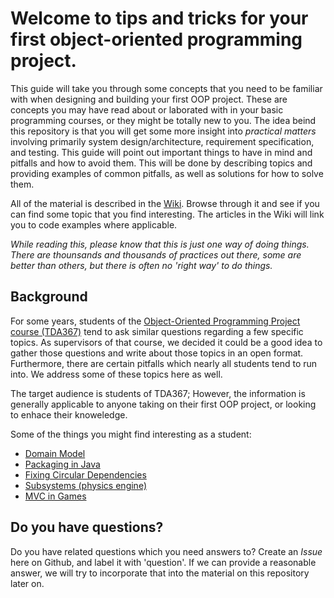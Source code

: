 # Welcome to tips and tricks for your first object-oriented programming project.
This guide will take you through some concepts that you need to be familiar with when designing and building your first OOP project. These are concepts you may have read about or laborated with in your basic programming courses, or they might be totally new to you. The idea beind this repository is that you will get some more insight into _practical matters_ involving primarily system design/architecture, requirement specification, and testing. This guide will point out important things to have in mind and pitfalls and how to avoid them. This will be done by describing topics and providing examples of common pitfalls, as well as solutions for how to solve them.

All of the material is described in the [Wiki](https://github.com/sebbe33/tips-and-tricks-for-your-first-oop-project/wiki). Browse through it and see if you can find some topic that you find interesting. The articles in the Wiki will link you to code examples where applicable. 

_While reading this, please know that this is just one way of doing things. There are thounsands and thousands of practices out there, some are better than others, but there is often no 'right way' to do things._

## Background
For some years, students of the [Object-Oriented Programming Project course (TDA367)](http://www.cse.chalmers.se/edu/course/tda367/) tend to ask similar questions regarding a few specific topics. As supervisors of that course, we decided it could be a good idea to gather those questions and write about those topics in an open format. Furthermore, there are certain pitfalls which nearly all students tend to run into. We address some of these topics here as well. 

The target audience is students of TDA367; However, the information is generally applicable to anyone taking on their first OOP project, or looking to enhace their knoweledge.

Some of the things you might find interesting as a student:
* [Domain Model](https://github.com/sebbe33/tips-and-tricks-for-your-first-oop-project/wiki/Domain-Model)
* [Packaging in Java](https://github.com/sebbe33/tips-and-tricks-for-your-first-oop-project/wiki/Packaging) 
* [Fixing Circular Dependencies](https://github.com/sebbe33/tips-and-tricks-for-your-first-oop-project/wiki/Packaging#fixing-circular-dependencies)
* [Subsystems (physics engine)](https://github.com/sebbe33/tips-and-tricks-for-your-first-oop-project/wiki/Subsystems)
* [MVC in Games](https://github.com/sebbe33/tips-and-tricks-for-your-first-oop-project/wiki/MVC-In-Games)

## Do you have questions?
Do you have related questions which you need answers to? Create an _Issue_ here on Github, and label it with 'question'. If we can provide a reasonable answer, we will try to incorporate that into the material on this repository later on.
